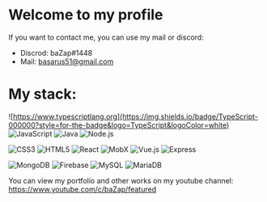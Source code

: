 ### 

# Welcome to my profile

If you want to contact me, you can use my mail or discord:
- Discrod: baZap#1448
- Mail: basarus51@gmail.com

# My stack:

![https://www.typescriptlang.org](https://img.shields.io/badge/TypeScript-000000?style=for-the-badge&logo=TypeScript&logoColor=white)
![JavaScript](https://img.shields.io/badge/JavaScript-000000?style=for-the-badge&logo=JavaScript&logoColor=white)
![Java](https://img.shields.io/badge/Java-000000?style=for-the-badge&logo=Java&logoColor=white)
![Node.js](https://img.shields.io/badge/Node.js-000000?style=for-the-badge&logo=Node.js&logoColor=white)

![CSS3](https://img.shields.io/badge/CSS3-000000?style=for-the-badge&logo=CSS3&logoColor=white)
![HTML5](https://img.shields.io/badge/HTML5-000000?style=for-the-badge&logo=HTML5&logoColor=white)
![React](https://img.shields.io/badge/React-000000?style=for-the-badge&logo=React&logoColor=white)
![MobX](https://img.shields.io/badge/MobX.js-000000?style=for-the-badge&logo=MobX.js&logoColor=white)
![Vue.js](https://img.shields.io/badge/Vue.js-000000?style=for-the-badge&logo=Vue.js&logoColor=white)
![Express](https://img.shields.io/badge/Express.js-000000?style=for-the-badge&logo=Express.js&logoColor=white)

![MongoDB](https://img.shields.io/badge/MongoDB.js-000000?style=for-the-badge&logo=MongoDB.js&logoColor=white)
![Firebase](https://img.shields.io/badge/Firebase.js-000000?style=for-the-badge&logo=Firebase.js&logoColor=white)
![MySQL](https://img.shields.io/badge/MySQL.js-000000?style=for-the-badge&logo=MySQL.js&logoColor=white)
![MariaDB](https://img.shields.io/badge/MariaDB.js-000000?style=for-the-badge&logo=MariaDB.js&logoColor=white)

You can view my portfolio and other works on my youtube channel:
https://www.youtube.com/c/baZap/featured
